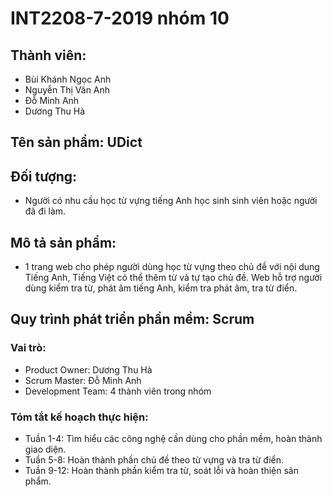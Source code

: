 # INT2208-7-2019 nhóm 10
## Thành viên:
  * Bùi Khánh Ngọc Anh
  * Nguyễn Thị Vân Anh
  * Đỗ Minh Anh
  * Dương Thu Hà
## Tên sản phẩm: UDict
## Đối tượng:
  * Người có nhu cầu học từ vựng tiếng Anh học sinh sinh viên hoặc người đã đi làm.
## Mô tả sản phẩm:
  * 1 trang web cho phép người dùng học từ vựng theo chủ đề với nội dung Tiếng Anh, Tiếng Việt có thể thêm từ và tự tạo chủ đề. Web hỗ trợ người dùng kiểm tra từ, phát âm tiếng Anh, kiểm tra phát âm, tra từ điển.
## Quy trình phát triển phần mềm: Scrum
### Vai trò:
  * Product Owner: Dương Thu Hà
  * Scrum Master: Đỗ Minh Anh
  * Development Team: 4 thành viên trong nhóm	
### Tóm tắt kế hoạch thực hiện:
  * Tuần 1-4: Tìm hiểu các công nghệ cần dùng cho phần mềm, hoàn thành giao diện.
  * Tuần 5-8: Hoàn thành phần chủ đề theo từ vựng và tra từ điển.
  * Tuần 9-12: Hoàn thành phần kiểm tra từ, soát lỗi và hoàn thiện sản phẩm.